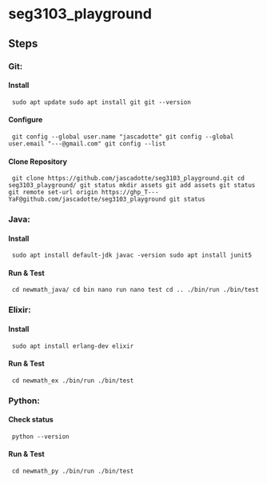 # seg3103_playground

## Steps

### Git:

#### Install
`
sudo apt update
sudo apt install git
git --version`

#### Configure
`
git config --global user.name "jascadotte"
git config --global user.email "---@gmail.com"
git config --list`

#### Clone Repository
`
git clone https://github.com/jascadotte/seg3103_playground.git
cd seg3103_playground/
git status
mkdir assets
git add assets
git status
git remote set-url origin https://ghp_T---YaF@github.com/jascadotte/seg3103_playground
git status`

### Java:

#### Install
`
sudo apt install default-jdk
javac -version
sudo apt install junit5`

#### Run & Test
`
cd newmath_java/
cd bin
nano run
nano test
cd ..
./bin/run
./bin/test`

### Elixir:

#### Install
`
sudo apt install erlang-dev elixir`

#### Run & Test
`
cd newmath_ex
./bin/run
./bin/test`

### Python:

#### Check status
`
python --version`

#### Run & Test
`
cd newmath_py
./bin/run
./bin/test`
